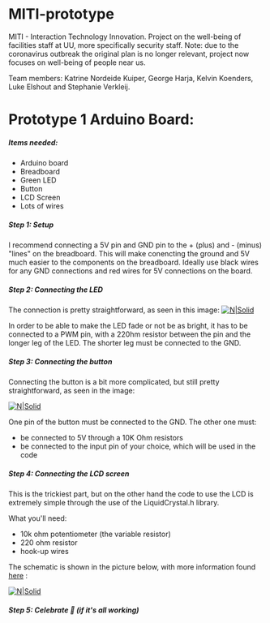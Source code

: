 # MITI-prototype

MITI - Interaction Technology Innovation. Project on the well-being of facilities staff at UU, more specifically security staff.
Note: due to the coronavirus outbreak the original plan is no longer relevant, project now focuses on well-being of people near us.

Team members: Katrine Nordeide Kuiper, George Harja, Kelvin Koenders, Luke Elshout and Stephanie Verkleij.


# Prototype 1 Arduino Board:
##### Items needed:
- Arduino board
- Breadboard
- Green LED
- Button
- LCD Screen
- Lots of wires

##### Step 1: Setup
I recommend connecting a 5V pin and GND pin to the + (plus) and - (minus) "lines" on the breadboard. This will make conencting the ground and 5V much easier to the components on the breadboard. Ideally use black wires for any GND connections and red wires for 5V connections on the board.

##### Step 2: Connecting the LED
The connection is pretty straightforward, as seen in this image:
[![N|Solid](https://www.arduino.cc/en/uploads/Tutorial/dimmer-circuit3.png)]()

In order to be able to make the LED fade or not be as bright, it has to be connected to a PWM pin, with a 220hm resistor between the pin and the longer leg of the LED. The shorter leg must be connected to the GND.

##### Step 3: Connecting the button

Connecting the button is a bit more complicated, but still pretty straightforward, as seen in the image:

[![N|Solid](https://herlaar.net/b3it/wp-content/uploads/2015/02/arduino_button-pullup-241x300.jpg)]()

One pin of the button must be connected to the GND. 
The other one must:
- be connected to 5V through a 10K Ohm resistors
- be connected to the input pin of your choice, which will be used in the code


##### Step 4: Connecting the LCD screen

This is the trickiest part, but on the other hand the code to use the LCD is extremely simple through the use of the LiquidCrystal.h library.

What you'll need:
- 10k ohm potentiometer (the variable resistor)
- 220 ohm resistor
- hook-up wires

The schematic is shown in the picture below, with more information found [here](https://www.arduino.cc/en/Tutorial/HelloWorld?from=Tutorial.LiquidCrystal) :

[![N|Solid](https://www.arduino.cc/en/uploads/Tutorial/LCD_Base_bb_Fritz.png)]()


##### Step 5: Celebrate 🥳 (if it's all working)

